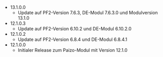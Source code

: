 - 13.1.0.0
    - Update auf PF2-Version 7.6.3, DE-Modul 7.6.3.0 und Modulversion 13.1.0
- 12.1.0.3
    - Update auf PF2-Version 6.10.2 und DE-Modul 6.10.2.0
- 12.1.0.2
    - Update auf PF2-Version 6.8.4 und DE-Modul 6.8.4.1
- 12.1.0.0
    - Initialer Release zum Paizo-Modul mit Version 12.1.0
